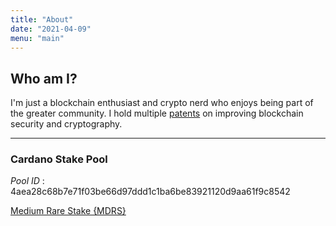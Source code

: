 ```yaml
---
title: "About"
date: "2021-04-09"
menu: "main"
---
```


## Who am I?

I'm just a blockchain enthusiast and crypto nerd who enjoys being part of the greater community. I hold multiple [patents](https://patents.google.com/?inventor=Derek+Chamorro) on improving blockchain security and cryptography.

---

### Cardano Stake Pool

*Pool ID* : 4aea28c68b7e71f03be66d97ddd1c1ba6be83921120d9aa61f9c8542

[Medium Rare Stake {MDRS}](https://adapools.org/pool/4aea28c68b7e71f03be66d97ddd1c1ba6be83921120d9aa61f9c8542)
